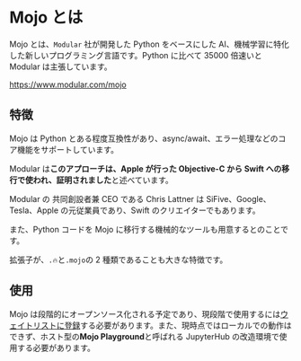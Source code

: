 # Mojo とは

Mojo とは、`Modular` 社が開発した Python をベースにした AI、機械学習に特化した新しいプログラミング言語です。Python に比べて 35000 倍速いと Modular は主張しています。

https://www.modular.com/mojo

## 特徴

Mojo は Python とある程度互換性があり、async/await、エラー処理などのコア機能をサポートしています。

Modular は**このアプローチは、Apple が行った Objective-C から Swift への移行で使われ、証明されました**と述べています。

Modular の 共同創設者兼 CEO である Chris Lattner は SiFive、Google、Tesla、Apple の元従業員であり、Swift のクリエイターでもあります。

また、Python コードを Mojo に移行する機械的なツールも用意するとのことです。

拡張子が、`.🔥`と`.mojo`の 2 種類であることも大きな特徴です。

## 使用

Mojo は段階的にオープンソース化される予定であり、現段階で使用するには[ウェイトリストに登録](https://www.modular.com/get-started)する必要があります。また、現時点ではローカルでの動作はできず、ホスト型の**Mojo Playground**と呼ばれる JupyterHub の改造環境で使用する必要があります。
